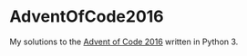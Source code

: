 # AdventOfCode2016

My solutions to the [Advent of Code 2016](http://adventofcode.com/2016) written in Python 3.
